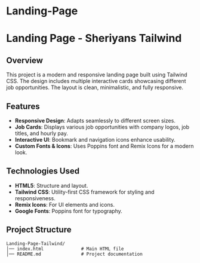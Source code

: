 # Landing-Page

# Landing Page - Sheriyans Tailwind

## Overview
This project is a modern and responsive landing page built using Tailwind CSS. The design includes multiple interactive cards showcasing different job opportunities. The layout is clean, minimalistic, and fully responsive.

## Features
- **Responsive Design**: Adapts seamlessly to different screen sizes.
- **Job Cards**: Displays various job opportunities with company logos, job titles, and hourly pay.
- **Interactive UI**: Bookmark and navigation icons enhance usability.
- **Custom Fonts & Icons**: Uses Poppins font and Remix Icons for a modern look.

## Technologies Used
- **HTML5**: Structure and layout.
- **Tailwind CSS**: Utility-first CSS framework for styling and responsiveness.
- **Remix Icons**: For UI elements and icons.
- **Google Fonts**: Poppins font for typography.

## Project Structure
```
Landing-Page-Tailwind/
│── index.html              # Main HTML file
│── README.md               # Project documentation
```
